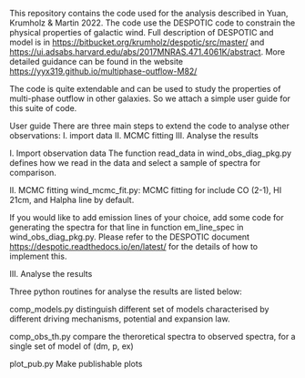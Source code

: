 This repository contains the code used for the analysis described in Yuan, Krumholz & Martin 2022. The code use the DESPOTIC code to constrain the physical properties of galactic wind. Full description of DESPOTIC and model is in https://bitbucket.org/krumholz/despotic/src/master/ and https://ui.adsabs.harvard.edu/abs/2017MNRAS.471.4061K/abstract. More detailed guidance can be found in the website https://yyx319.github.io/multiphase-outflow-M82/

The code is quite extendable and can be used to study the properties of multi-phase outflow in other galaxies. So we attach a simple user guide for this suite of code.

User guide
There are three main steps to extend the code to analyse other observations: I. import data II. MCMC fitting III. Analyse the results

I. Import observation data
The function read_data in wind_obs_diag_pkg.py defines how we read in the data and select a sample of spectra for comparison.

II. MCMC fitting
wind_mcmc_fit.py: MCMC fitting for include CO (2-1), HI 21cm, and Halpha line by default. 

If you would like to add emission lines of your choice, add some code for generating the spectra for that line in function em_line_spec in wind_obs_diag_pkg.py. Please refer to the DESPOTIC document https://despotic.readthedocs.io/en/latest/ for the details of how to implement this.


III. Analyse the results

Three python routines for analyse the results are listed below:

comp_models.py distinguish different set of models characterised by different driving mechanisms, potential and expansion law.

comp_obs_th.py compare the theroretical spectra to observed spectra, for a single set of model of (dm, p, ex)

plot_pub.py Make publishable plots





